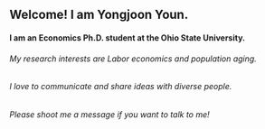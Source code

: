 ## Welcome! I am Yongjoon Youn. 

#### I am an Economics Ph.D. student at the Ohio State University.
###### My research interests are Labor economics and population aging.  
 
###### I love to communicate and share ideas with diverse people. 
###### Please shoot me a message if you want to talk to me! 
